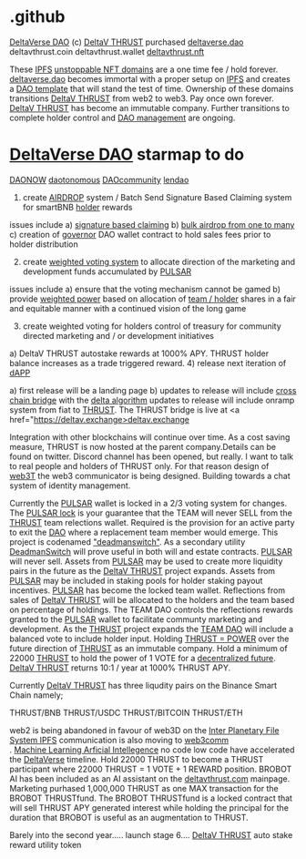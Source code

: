 # .github
<a href="https://github.com/DeltaVerseDAO">DeltaVerse DAO</a> (c) <a href="https://twitter.com/deltavexchange">DeltaV THRUST</a> purchased <a href="https://ipfs.io/ipfs/QmciuzxFqFMoSg4WbyujXFmjE3b1zis9g15sd8YfeV4UQA/">deltaverse.dao</a> deltavthrust.coin deltavthrust.wallet <a href="https://twitter.com/deltavexchange">deltavthrust.nft</a>

  These <a href="https://github.com/interplanetaryfilesystem">IPFS</a> <a href="https://unstoppabledomains.com/?ref=28cccef8f01d47c">unstoppable NFT domains</a> are a one time fee / hold forever. <a href="https://ipfs.io/ipfs/QmciuzxFqFMoSg4WbyujXFmjE3b1zis9g15sd8YfeV4UQA/">deltaverse.dao</a> becomes immortal with a proper setup on <a href="https://github.com/interplanetaryfilesystem">IPFS</a> and creates a <a href="https://github.com/DeltaVerseDAO/daoit">DAO template</a> that will stand the test of time. Ownership of these domains transitions <a href="https://twitter.com/deltavexchange">DeltaV THRUST</a> from web2 to web3. Pay once own forever. <a href="https://deltav.exchange">DeltaV THRUST</a> has become an immutable company. Further transitions to complete holder control and <a href="https://github.com/DeltaVerseDAO/fractal-module-governor">DAO management</a> are ongoing.


 # <a href="https://github.com/DeltaVerseDAO">DeltaVerse DAO</a> starmap to do
 <a href="https://github.com/DAONOW">DAONOW</a>
 <a href="https://github.com/dautonomous">daotonomous</a>
 <a href="https://github.com/DAOcommunity">DAOcommunity</a>
 <a href="https://github.com/lendao">lendao</a>
 

1) create <a href="https://github.com/thrustdrop">AIRDROP</a> system / Batch Send Signature Based Claiming system for smartBNB <a href="https://bscscan.com/token/0x969F60Bfe17962E0f061B434596545C7b6Cd6Fc4#balances">holder</a> rewards

issues include a) <a href="https://github.com/thrustdrop/erc20_airdrop">signature based claiming</a> b) <a href="https://github.com/thrustdrop/token-airdrop-contract">bulk airdrop from one to many</a> c) creation of <a href="https://github.com/DeltaVerseDAO/fractal-module-governor">governor</a> DAO wallet contract to hold sales fees prior to holder distribution

2) create <a href="https://github.com/DeltaVerseDAO/deltaversecontroller">weighted voting system</a> to allocate direction of the marketing and development funds accumulated by <a href="https://bscscan.com/token/0x969F60Bfe17962E0f061B434596545C7b6Cd6Fc4?a=0x34007ca21e12d1d31eaea468f8f1639e6465508b">PULSAR</a>

issues include a) ensure that the voting mechanism cannot be gamed b) provide <a href="https://github.com/DeltaVerseDAO/keg">weighted power</a> based on allocation of <a href="https://bscscan.com/token/0x969F60Bfe17962E0f061B434596545C7b6Cd6Fc4#balances">team / holder</a> shares in a fair and equitable manner with a continued vision of the long game

3) create weighted voting for holders control of treasury for community directed marketing and / or development initiatives

a) DeltaV THRUST autostake rewards at 1000% APY. THRUST holder balance increases as a trade triggered reward.
4) release next iteration of <a href="https://twitter.com/deltavexchange">dAPP</a>

a) first release will be a landing page
b) updates to release will include <a href="https://github.com/THRUSTDeltaV/DELTAVstargaterouter.sol">cross chain bridge</a> with the <a href="https://github.com/THRUSTDeltaV/DELTAVstargaterouter.sol/blob/main/Delta-Solving.The.Bridging-Trilemma.pdf">delta algorithm</a> updates to release will include onramp system from fiat to <a href="https://twitter.com/deltavexchange">THRUST</a>. The THRUST bridge is live at <a href="https://deltav.exchange>deltav.exchange</a>

Integration with other blockchains will continue over time. As a cost saving measure, THRUST is now hosted at the parent company.Details can be found on twitter. Discord channel has been opened, but really. I want to talk to real people and holders of THRUST only. For that reason design of <a href="https://github.com/web3comm">web3T</a> the web3 communicator is being designed. Building towards a chat system of identity management.

Currently the <a href="https://bscscan.com/token/0x969F60Bfe17962E0f061B434596545C7b6Cd6Fc4?a=0x34007ca21e12d1d31eaea468f8f1639e6465508b">PULSAR</a> wallet is locked in a 2/3 voting system for changes. The <a href="https://bscscan.com/address/0x34007ca21E12D1d31EAeA468f8f1639E6465508b#code">PULSAR lock</a> is your guarantee that the TEAM will never SELL from the <a href="https://twitter.com/deltavexchange">THRUST</a> team relections wallet. Required is the provision for an active party to exit the <a href="https://github.com/DeltaVerseDAO">DAO</a> where a replacement team member would emerge. This project is codenamed <a href="https://github.com/DeltaVerseDAO/deadman-switch">"deadmanswitch"</a>. As a secondary utility <a href="https://github.com/DeltaVerseDAO/deadman-switch">DeadmanSwitch</a> will prove useful in both will and estate contracts. <a href="https://bscscan.com/token/0x969F60Bfe17962E0f061B434596545C7b6Cd6Fc4?a=0x34007ca21e12d1d31eaea468f8f1639e6465508b">PULSAR</a> will never sell. Assets from <a href="https://bscscan.com/token/0x969F60Bfe17962E0f061B434596545C7b6Cd6Fc4?a=0x34007ca21e12d1d31eaea468f8f1639e6465508b">PULSAR</a> may be used to create more liquidity pairs in the future as the <a href="https://twitter.com/deltavexchange">DeltaV THRUST</a> project expands. Assets from <a href="https://bscscan.com/token/0x969F60Bfe17962E0f061B434596545C7b6Cd6Fc4?a=0x34007ca21e12d1d31eaea468f8f1639e6465508b">PULSAR</a> may be included in staking pools for holder staking payout incentives. <a href="https://bscscan.com/token/0x969F60Bfe17962E0f061B434596545C7b6Cd6Fc4?a=0x34007ca21e12d1d31eaea468f8f1639e6465508b">PULSAR</a> has become the locked team wallet. Reflections from sales of <a href="https://twitter.com/deltavexchange">DeltaV THRUST</a> will be allocated to the holders and the team based on percentage of holdings. The TEAM DAO controls the reflections rewards granted to the <a href="https://bscscan.com/token/0x969F60Bfe17962E0f061B434596545C7b6Cd6Fc4?a=0x34007ca21e12d1d31eaea468f8f1639e6465508b">PULSAR</a> wallet to facilitate communty marketing and development. As the <a href="https://twitter.com/deltavexchange">THRUST</a> project expands the <a href="https://bscscan.com/address/0x34007ca21E12D1d31EAeA468f8f1639E6465508b#code">TEAM DAO</a> will include a balanced vote to include holder input. Holding <a href="https://twitter.com/deltavexchange">THRUST = POWER</a> over the future direction of <a href="https://twitter.com/deltavexchange">THRUST</a> as an immutable company. Hold a minimum of 22000 <a href="https://deltav.exchange">THRUST</a> to hold the power of 1 VOTE for a <a href="https://github.com/deltav-deltaverse">decentralized future</a>. <a href="https://twitter.com/deltavexchange">DeltaV THRUST</a> returns 10:1 / year at 1000% THRUST APY.

Currently <a href="https://twitter.com/deltavexchange">DeltaV THRUST</a> has three liqudity pairs on the Binance Smart Chain namely;

THRUST/BNB
THRUST/USDC
THRUST/BITCOIN
THRUST/ETH

web2 is being abandoned in favour of web3D on the <a href="https://github.com/INTERPLANETARYFILESYSTEM">Inter Planetary File System IPFS</a>
communication is also moving to <a href="https://github.com/web3comm">web3comm</a><br />. <a href="https://github.com/DeltaVML">Machine Learning Arficial Intellegence</a> no code low code have accelerated the <a href="https://github.com/deltav-deltaverse">DeltaVerse</a> timeline. Hold 22000 THRUST to become a THRUST participant where 22000 THRUST = 1 VOTE + 1 REWARD position. BROBOT AI has been included as an AI assistant on the <a href="https://deltavthrust.com">deltavthrust.com</a> mainpage. Marketing purhased 1,000,000 THRUST as one MAX transaction for the BROBOT THRUSTfund. The BROBOT THRUSTfund is a locked contract that will sell THRUST APY generated interest while holding the principal for the duration that BROBOT is useful as an augmentation to THRUST.

Barely into the second year..... launch stage 6....  <a href="https://deltavthrust.com">DeltaV THRUST</a> auto stake reward utility token
